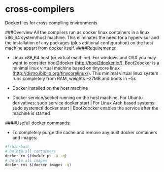 cross-compilers
===============

Dockerfiles for cross compiling environments

###Overview
All the compilers run as docker linux containers in a linux x86_64 system/host machine. This eliminates the need for a hypervisor and the installation of any packages (plus aditional configuration) on the host machine appart from docker itself.
####Requirements:
* Linux x86_64 host (or virtual machine). For windows and OSX you may want to consider boot2docker (http://boot2docker.io/). Boot2docker is a minimal linux virtual machine based on tinycore linux (http://distro.ibiblio.org/tinycorelinux/). This minimal virtual linux system runs completely from RAM, weights ~27MB and boots in ~5s

* Docker installed on the host machine

* Docker service/socket running on the host machine. For Ubuntu derivatives: sudo service docker start | For Linux Arch based systems: sudo systemctl docker start | Boot2docker enables the service after the machine is started

####Usefull docker commands:

* To completely purge the cache and remove any built docker containers and images:

```bash
#!/bin/bash
# Delete all containers
docker rm $(docker ps -a -q)
# Delete all images
docker rmi $(docker images -q)
```
